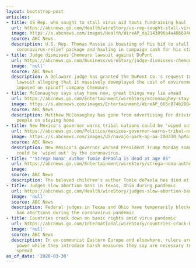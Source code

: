 ```yaml
---
layout: bootstrap-post
articles:
- title: US Rep. who sought to stall virus aid touts fundraising haul
  url: https://abcnews.go.com/Health/wireStory/us-rep-sought-stall-virus-aid-touts-fundraising-69886084
  image: https://s.abcnews.com/images/Health/WireAP_da2143096a4a48669465c8cb718fe677_16x9_992.jpg
  source: ABC News
  description: U.S. Rep. Thomas Massie is boasting of his bid to stall a $2.2-trillion
    coronavirus-relief package and hauling in campaign cash for his stand
- title: Judge dismisses Chemours lawsuit against DuPont
  url: https://abcnews.go.com/Business/wireStory/judge-dismisses-chemours-lawsuit-dupont-69885829
  image: 'null'
  source: ABC News
  description: A Delaware judge has granted the DuPont Co.'s request to dismiss a
    lawsuit alleging that it massively downplayed the cost of environmental liabilities
    imposed on spinoff company Chemours
- title: McConaughey says stay home now, great things may lie ahead
  url: https://abcnews.go.com/Entertainment/wireStory/mcconaughey-stay-home-now-great-things-lie-ahead-69885475
  image: https://s.abcnews.com/images/Entertainment/WireAP_665c874b28044ebe9f91db7655f02352_16x9_992.jpg
  source: ABC News
  description: Matthew McConaughey has gone from advertising for driving to selling
    people on staying home
- title: New Mexico's governor warns tribal nations could be 'wiped out' by coronavirus
  url: https://abcnews.go.com/Politics/mexicos-governor-warns-tribal-nations-wiped-coronavirus/story?id=69884997
  image: https://s.abcnews.com/images/US/navajo-park-ap-aa-200330_hpMain_16x9_992.jpg
  source: ABC News
  description: New Mexico's governor warned President Trump Monday some tribal nations
    could be 'wiped out' by the coronavirus.
- title: "'Strega Nona' author Tomie dePaola is dead at age 85"
  url: https://abcnews.go.com/Entertainment/wireStory/strega-nona-author-tomie-depaola-dead-age-85-69885235
  image: 
  source: ABC News
  description: The beloved children's author Tomie dePaola has died at 85
- title: Judges slow abortion bans in Texas, Ohio during pandemic
  url: https://abcnews.go.com/Health/wireStory/judges-slow-abortion-bans-texas-ohio-pandemic-69885123
  image: 'null'
  source: ABC News
  description: Federal judges in Texas and Ohio have temporarily blocked efforts to
    ban abortions during the coronavirus pandemic
- title: Countries crack down on basic rights amid virus pandemic
  url: https://abcnews.go.com/International/wireStory/countries-crack-basic-rights-amid-virus-pandemic-69884721
  image: 'null'
  source: ABC News
  description: In ex-communist Eastern Europe and elsewhere, rulers are assuming more
    power while they introduce harsh measures they say are necessary to halt coronavirus
    spread
as_of_date: '2020-03-30'
---
```


